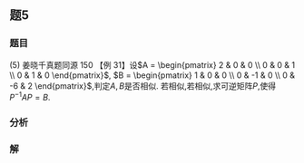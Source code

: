 ## 题5
### 题目
(5) 姜晓千真题同源 150 
【例 31】设$A = \begin{pmatrix} 2 & 0 & 0 \\ 0 & 0 & 1 \\ 0 & 1 & 0 \end{pmatrix}$, $B = \begin{pmatrix} 1 & 0 & 0 \\ 0 & -1 & 0 \\ 0 & -6 & 2 \end{pmatrix}$,判定$A, B$是否相似. 若相似,若相似,求可逆矩阵$P$,使得$P^{-1}AP = B.$
### 分析

### 解